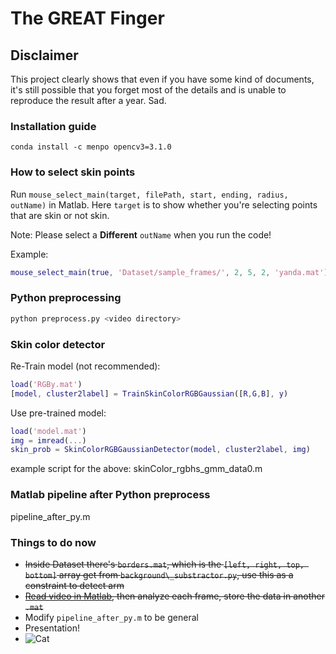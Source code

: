 # The **GREAT** Finger

## Disclaimer

This project clearly shows that even if you have some kind of documents, it's still possible that you forget most of the details and is unable to reproduce the result after a year. Sad.

### Installation guide

`conda install -c menpo opencv3=3.1.0`

### How to select skin points

Run `mouse_select_main(target, filePath, start, ending, radius, outName)` in Matlab. Here `target` is to show whether you're selecting points that are skin or not skin.

Note: Please select a **Different** `outName` when you run the code!

Example: 

```matlab
mouse_select_main(true, 'Dataset/sample_frames/', 2, 5, 2, 'yanda.mat')
```

### Python preprocessing
```bash
python preprocess.py <video directory>
```

### Skin color detector
Re-Train model (not recommended):
```matlab
load('RGBy.mat')
[model, cluster2label] = TrainSkinColorRGBGaussian([R,G,B], y)
```

Use pre-trained model:
```matlab
load('model.mat')
img = imread(...)
skin_prob = SkinColorRGBGaussianDetector(model, cluster2label, img)
```

example script for the above:
skinColor_rgbhs_gmm_data0.m

### Matlab pipeline after Python preprocess
pipeline_after_py.m

### Things to do now
- ~~Inside Dataset there's `borders.mat`, which is the `[left, right, top, bottom]` array get from `background\_substractor.py`, use this as a constraint to detect arm~~
- ~~[Read video in Matlab](https://www.mathworks.com/help/matlab/ref/videoreader.html), then analyze each frame, store the data in another `.mat`~~
- Modify ```pipeline_after_py.m``` to be general
- Presentation!
- ![Cat](http://i.imgur.com/1uYroRF.gif)
